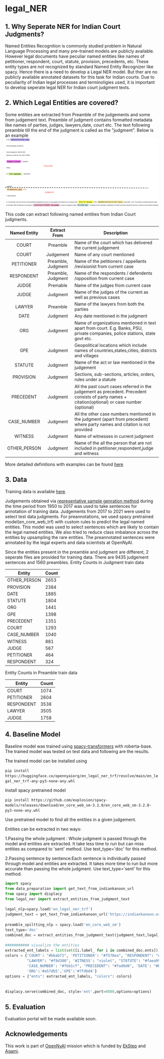# legal_NER
## 1. Why Seperate NER for Indian Court Judgments?
Named Entities Recognition is commonly studied problem in Natural Language Processing and many pre-trained models are publicly available. However legal documents have peculiar named entities like names of petitioner, respondent, court, statute, provision, precedents,  etc. These entity types are not recognized by standard Named Entity Recognizer like spacy. Hence there is a need to develop a Legal NER model. But ther are no publicly available annotated datasets for this task for Indian courts. Due to peculiarity of Indian legal processes and terminoligies used, it is important to develop seperate legal NER for Indian court judgment texts.

## 2. Which Legal Entities are covered?
Some entities are extracted from Preamble of the judgements and some from judgement text. Preamble of judgment contains formatted metadata like names of parties, judges, lawyers,date, court etc. The text following preamble till the end of the judgment is called as the "judgment".
Below is an example ![Example NER output](NER_example.png)

This code can extract following named entities from Indian Court judgments.
<center>
 
| Named Entity             | Extract From    | Description |
|:---------------:|:--------:| ------------------------------------------------------------------------------------------------------------------------------------------------------------------------------------------------------------------------------------------ |
| COURT          | Preamble      | Name of the court which has delivered the current judgement |
| COURT           | Judgement      | Name of any court mentioned |
| PETITIONER  | Preamble, Judgment   | Name of the petitioners / appellants /revisionist  from current case |
| RESPONDENT | Preamble, Judgment   | Name of the respondents / defendents /opposition from current case |
| JUDGE | Premable | Name of the judges from current case |
| JUDGE | Judgment | Name of the judges of the current as well as previous cases |
| LAWYER | Preamble | Name of the lawyers from both the parties |
| DATE | Judgment  | Any date mentioned in the judgment |
| ORG | Judgment  | Name of organizations mentioned in text apart from court. E.g. Banks, PSU, private companies, police stations, state govt etc. |
| GPE | Judgment | Geopolitical locations which include names of countries,states,cities, districts and villages | 
| STATUTE | Judgment | Name of the act or law mentioned in the judgement |
| PROVISION | Judgment | Sections, sub-sections, articles, orders, rules under a statute |
| PRECEDENT | Judgment | All the past court cases referred in the judgement as precedent. Precedent consists of party names + citation(optional) or case number (optional) |
| CASE\_NUMBER | Judgment | All the other case numbers mentioned in the judgment (apart from precedent) where party names and citation is not provided |
| WITNESS    | Judgment   | Name of witnesses in current judgment |
| OTHER_PERSON    | Judgment   | Name of the all the person that are not included in petitioner,respondent,judge and witness |     
 
</center>

More detailed definitions with examples can be found [here](https://docs.google.com/presentation/d/e/2PACX-1vSpWE_Qk9X_wBh7xJWPyYcWcME3ZBh_HmqeZOx58oMLyJSi0Tn0-JMWKI-HsQIRuUTbQHPql6MlU7OS/pub?start=false&loop=false&delayms=3000)
## 3. Data
Training data is available [here](https://storage.googleapis.com/indianlegalbert/OPEN_SOURCED_FILES/NER/NER_TRAIN.zip).

Judgements obtained via [representative sample genration method](https://github.com/Legal-NLP-EkStep/legal_NER/tree/main/representative_judgments_sample) during the time period from 1950 to 2017 was used to take sentences for annotation of training data. Judgements from 2017 to 2021 were used to select test data judgments. For preannotations, we used spacy pretrained model(en_core_web_trf) with custom rules to predict the legal named entities. This model was used to select sentences which are likely to contain the legal named entities. We also tried to reduce class imbalance across the entities by upsampling the rare entities. The preannotated sentences were annotated by the legal experts and data scientists at OpenNyAI. 

Since the entities present in the preamble and judgment are different, 2 seperate files are provided for training data. There are 9435 judgement sentences and 1560 preambles. 
Entity Counts in Judgment train data

|Entity   |Count|
|------------|----|
|OTHER_PERSON|2653|
|PROVISION   |2384|
|DATE        |1885|
|STATUTE     |1804|
|ORG         |1441|
|GPE         |1398|
|PRECEDENT   |1351|
|COURT       |1293|
|CASE_NUMBER |1040|
|WITNESS     |881 |
|JUDGE       |567 |
|PETITIONER  |464 |
|RESPONDENT  |324 |

Entity Counts in Preamble train data

|Entity   |Count|
|------------|----|
|COURT     |1074|
|PETITIONER|2604|
|RESPONDENT|3538|
|LAWYER    |3505|
|JUDGE     |1758|

## 4. Baseline Model
Baseline model was trained using [spacy-transformers](https://spacy.io/usage/training) with roberta-base. The trained model was tested on test data and following are the results.

The trained model can be installed using

```pip install https://huggingface.co/opennyaiorg/en_legal_ner_trf/resolve/main/en_legal_ner_trf-any-py3-none-any.whl```

Install spacy pretrained model 

```pip install https://github.com/explosion/spacy-models/releases/download/en_core_web_sm-3.2.0/en_core_web_sm-3.2.0-py3-none-any.whl```

Use pretrained model to find all the entities in a given judgement.

Entities can be extracted in two ways:

1.Passing the whole judgment : Whole judgment is passed through the model and entities are extracted.
It take less time to run but can miss entities as compared to 'sent' method. Use text_type='doc' for this method.

2.Passing sentence by sentence:Each sentence is individually passed through model and entities are extracted.
It takes more time to run but more accurate than passing the whole judgment. Use text_type='sent' for this method.



```python 
import spacy
from data_preparation import get_text_from_indiankanoon_url
from spacy import displacy
from legal_ner import extract_entities_from_judgment_text

legal_nlp=spacy.load('en_legal_ner_trf')
judgment_text = get_text_from_indiankanoon_url('https://indiankanoon.org/doc/542273/')

preamble_spiltting_nlp = spacy.load('en_core_web_sm')
text_type='doc'
combined_doc = extract_entities_from_judgment_text(judgment_text,legal_nlp,preamble_spiltting_nlp,text_type)

########### visualize the entities
extracted_ent_labels = list(set([i.label_ for i in combined_doc.ents]))
colors = {'COURT': "#bbabf2", 'PETITIONER': "#f570ea", "RESPONDENT": "#cdee81", 'JUDGE': "#fdd8a5",
          "LAWYER": "#f9d380", 'WITNESS': "violet", "STATUTE": "#faea99", "PROVISION": "yellow",
          'CASE_NUMBER': "#fbb1cf", "PRECEDENT": "#fad6d6", 'DATE': "#b1ecf7", 'OTHER_PERSON': "#b0f6a2",
          'ORG':'#a57db5','GPE':'#7fdbd4'}
options = {"ents": extracted_ent_labels, "colors": colors}


displacy.serve(combined_doc, style='ent',port=8080,options=options)
```

## 5. Evaluation
Evaluation portal will be made available soon.

## Acknowledgements
This work is part of [OpenNyAI](https://opennyai.org/) mission which is funded by [EkStep](https://ekstep.org/) and [Agami](https://agami.in/). 
